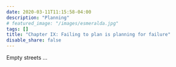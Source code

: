 ```yaml
---
date: 2020-03-11T11:15:58-04:00
description: "Planning"
# featured_image: "/images/esmeralda.jpg"
tags: []
title: "Chapter IX: Failing to plan is planning for failure"
disable_share: false
---
```

Empty streets ...
